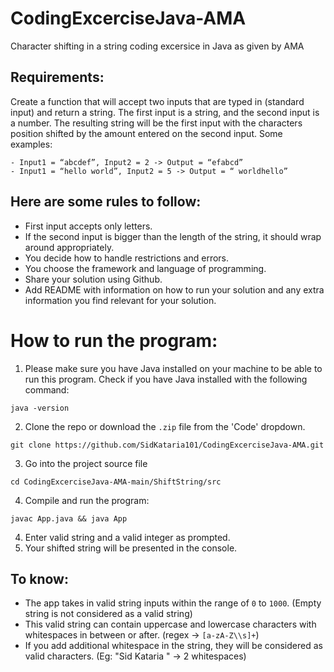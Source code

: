 # CodingExcerciseJava-AMA
Character shifting in a string coding excersice in Java as given by AMA

## Requirements:
Create a function that will accept two inputs that are typed in (standard input) and return a string. The first input is a string, and the second input is a number. The resulting string will be the first input with the characters position shifted by the amount entered on the second input.
Some examples:
```
- Input1 = “abcdef”, Input2 = 2 -> Output = “efabcd”
- Input1 = “hello world”, Input2 = 5 -> Output = “ worldhello”
```

## Here are some rules to follow:
- First input accepts only letters.
- If the second input is bigger than the length of the string, it should wrap around appropriately.
- You decide how to handle restrictions and errors.
- You choose the framework and language of programming.
- Share your solution using Github.
- Add README with information on how to run your solution and any extra information you find relevant for your solution.

# How to run the program: 
1. Please make sure you have Java installed on your machine to be able to run this program. Check if you have Java installed with the following command:
```
java -version
```

2. Clone the repo or download the `.zip` file from the 'Code' dropdown.
```
git clone https://github.com/SidKataria101/CodingExcerciseJava-AMA.git
```
3. Go into the project source file
```
cd CodingExcerciseJava-AMA-main/ShiftString/src
```
4. Compile and run the program:
```
javac App.java && java App
```
4. Enter valid string and a valid integer as prompted.
5. Your shifted string will be presented in the console.

## To know:
- The app takes in valid string inputs within the range of `0` to `1000`. (Empty string is not considered as a valid string)
- This valid string can contain uppercase and lowercase characters with whitespaces in between or after. (regex -> `[a-zA-Z\\s]+`)
- If you add additional whitespace in the string, they will be considered as valid characters. (Eg: "Sid Kataria " -> 2 whitespaces)
